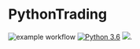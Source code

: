 # PythonTrading
![example workflow](https://github.com/doruirimescu/PythonTrading/actions/workflows/main.yml/badge.svg?branch=master) 
[![Python 3.6](https://img.shields.io/badge/python-3.6-blue.svg)](https://www.python.org/downloads/release/python-360/)
[![](https://tokei.rs/b1/github/doruirimescu/PythonTrading)](https://github.com/doruirimescu/PythonTrading).
